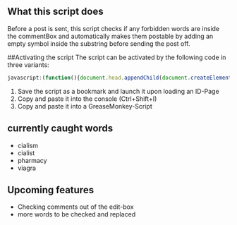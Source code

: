 ## What this script does
Before a post is sent, this script checks if any forbidden words are inside the commentBox and automatically makes them postable by adding an empty symbol inside the substring before sending the post off.

##Activating the script
The script can be activated by the following code in three variants:
``` Javascript
javascript:(function(){document.head.appendChild(document.createElement("script")).src="https://raw.githubusercontent.com/Piperita/PD_previewLinks/master/Filter/filter.js";}());
```
1. Save the script as a bookmark and launch it upon loading an ID-Page
2. Copy and paste it into the console (Ctrl+Shift+I)
3. Copy and paste it into a GreaseMonkey-Script

## currently caught words
* cialism
* cialist
* pharmacy
* viagra

## Upcoming features
- Checking comments out of the edit-box
- more words to be checked and replaced
